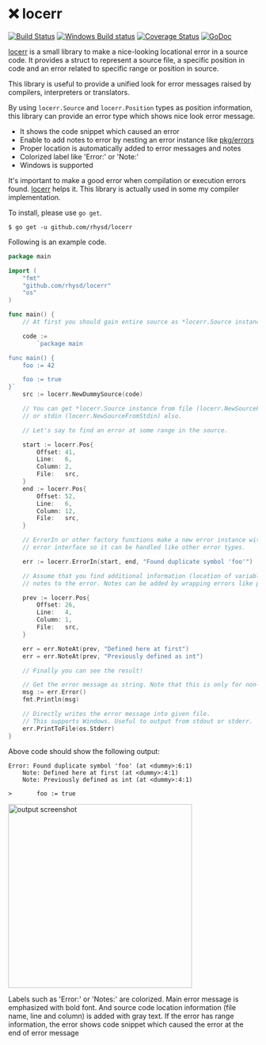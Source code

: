 :x: locerr
==========
[![Build Status][build badge]][travis result]
[![Windows Build status][windows build badge]][appveyor result]
[![Coverage Status][coverage status]][coverage result]
[![GoDoc][godoc badge]][locerr document]

[locerr][locerr document] is a small library to make a nice-looking locational error in a source code.
It provides a struct to represent a source file, a specific position in code and an error related to
specific range or position in source.

This library is useful to provide a unified look for error messages raised by compilers, interpreters
or translators.

By using `locerr.Source` and `locerr.Position` types as position information, this library can provide
an error type which shows nice look error message.

- It shows the code snippet which caused an error
- Enable to add notes to error by nesting an error instance like [pkg/errors](https://github.com/pkg/errors)
- Proper location is automatically added to error messages and notes
- Colorized label like 'Error:' or 'Note:'
- Windows is supported

It's important to make a good error when compilation or execution errors found. [locerr][locerr document]
helps it. This library is actually used in some my compiler implementation.

To install, please use `go get`.

```console
$ go get -u github.com/rhysd/locerr
```

Following is an example code.

```go
package main

import (
	"fmt"
	"github.com/rhysd/locerr"
	"os"
)

func main() {
	// At first you should gain entire source as *locerr.Source instance.

	code :=
		`package main

func main() {
	foo := 42

	foo := true
}`
	src := locerr.NewDummySource(code)

	// You can get *locerr.Source instance from file (locerr.NewSourceFromFile)
	// or stdin (locerr.NewSourceFromStdin) also.

	// Let's say to find an error at some range in the source.

	start := locerr.Pos{
		Offset: 41,
		Line:   6,
		Column: 2,
		File:   src,
	}
	end := locerr.Pos{
		Offset: 52,
		Line:   6,
		Column: 12,
		File:   src,
	}

	// ErrorIn or other factory functions make a new error instance with the range. Error instance implements
	// error interface so it can be handled like other error types.

	err := locerr.ErrorIn(start, end, "Found duplicate symbol 'foo'")

	// Assume that you find additional information (location of variable and its type). Then you can add some
	// notes to the error. Notes can be added by wrapping errors like pkg/errors library.

	prev := locerr.Pos{
		Offset: 26,
		Line:   4,
		Column: 1,
		File:   src,
	}

	err = err.NoteAt(prev, "Defined here at first")
	err = err.NoteAt(prev, "Previously defined as int")

	// Finally you can see the result!

	// Get the error message as string. Note that this is only for non-Windows OS.
	msg := err.Error()
	fmt.Println(msg)

	// Directly writes the error message into given file.
	// This supports Windows. Useful to output from stdout or stderr.
	err.PrintToFile(os.Stderr)
}
```

Above code should show the following output:

```
Error: Found duplicate symbol 'foo' (at <dummy>:6:1)
    Note: Defined here at first (at <dummy>:4:1)
    Note: Previously defined as int (at <dummy>:4:1)

>       foo := true

```

<img src="https://github.com/rhysd/ss/blob/master/loc/output.png?raw=true" width="371" alt="output screenshot"/>

Labels such as 'Error:' or 'Notes:' are colorized. Main error message is emphasized with bold font.
And source code location information (file name, line and column) is added with gray text.
If the error has range information, the error shows code snippet which caused the error at the end
of error message

[locerr document]: https://godoc.org/github.com/rhysd/locerr
[build badge]: https://travis-ci.org/rhysd/locerr.svg?branch=master
[travis result]: https://travis-ci.org/rhysd/locerr
[coverage status]: https://codecov.io/gh/rhysd/locerr/branch/master/graph/badge.svg
[coverage result]: https://codecov.io/gh/rhysd/locerr
[windows build badge]: https://ci.appveyor.com/api/projects/status/v4ghlgka6e6st2mn/branch/master?svg=true
[appveyor result]: https://ci.appveyor.com/project/rhysd/locerr/branch/master
[godoc badge]: https://godoc.org/github.com/rhysd/locerr?status.svg
